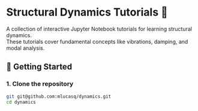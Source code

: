 # Structural Dynamics Tutorials 📘

A collection of interactive Jupyter Notebook tutorials for learning structural dynamics.  
These tutorials cover fundamental concepts like vibrations, damping, and modal analysis.

## 🚀 Getting Started

### 1. Clone the repository
```bash
git git@github.com:mlucasq/dynamics.git
cd dynamics

